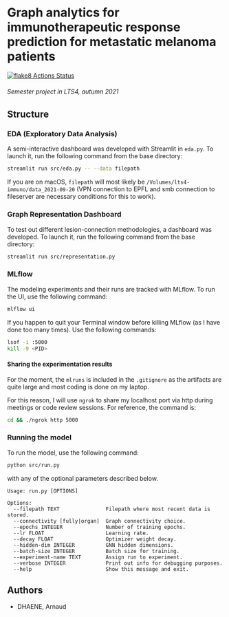 # Graph analytics for immunotherapeutic response prediction for metastatic melanoma patients

[![flake8 Actions Status](https://github.com/arnauddhaene/graphmel/actions/workflows/lint.yml/badge.svg)](https://github.com/arnauddhaene/graphmel/actions)

###### Semester project in LTS4, autumn 2021

## Structure

### EDA (Exploratory Data Analysis)

A semi-interactive dashboard was developed with Streamlit in `eda.py`. To launch it, run the following command from the base directory:

```bash
streamlit run src/eda.py -- --data filepath
```

If you are on macOS, `filepath` will most likely be `/Volumes/lts4-immuno/data_2021-09-20` (VPN connection to EPFL and smb connection to fileserver are necessary conditions for this to work).

### Graph Representation Dashboard

To test out different lesion-connection methodologies, a dashboard was developed. To launch it, run the following command from the base directory:

```bash
streamlit run src/representation.py
```


### MLflow

The modeling experiments and their runs are tracked with MLflow. To run the UI, use the following command:

```bash
mlflow ui
```

If you happen to quit your Terminal window before killing MLflow (as I have done too many times). Use the following commands:

```bash
lsof -i :5000
kill -9 <PID>
```

#### Sharing the experimentation results

For the moment, the `mlruns` is included in the `.gitignore` as the artifacts are quite large and most coding is done on my laptop.

For this reason, I will use `ngrok` to share my localhost port via http during meetings or code review sessions. For reference, the command is:

```bash
cd && ./ngrok http 5000
```

### Running the model

To run the model, use the following command:

```bash
python src/run.py
```

with any of the optional parameters described below.

```
Usage: run.py [OPTIONS]

Options:
  --filepath TEXT               Filepath where most recent data is stored.
  --connectivity [fully|organ]  Graph connectivity choice.
  --epochs INTEGER              Number of training epochs.
  --lr FLOAT                    Learning rate.
  --decay FLOAT                 Optimizer weight decay.
  --hidden-dim INTEGER          GNN hidden dimensions.
  --batch-size INTEGER          Batch size for training.
  --experiment-name TEXT        Assign run to experiment.
  --verbose INTEGER             Print out info for debugging purposes.
  --help                        Show this message and exit.
```

## Authors

* DHAENE, Arnaud
